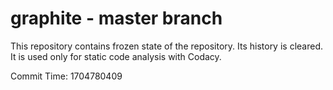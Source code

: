 # graphite - master branch

This repository contains frozen state of the repository.
Its history is cleared. It is used only for static code
analysis with Codacy.

Commit Time: 1704780409